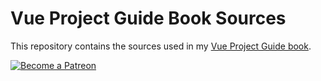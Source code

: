 # Vue Project Guide Book Sources

This repository contains the sources used in my [Vue Project Guide book](https://www.packtpub.com/web-development/vuejs-2-web-development-projects).

<p>
  <a href="https://www.patreon.com/akryum" target="_blank">
    <img src="https://c5.patreon.com/external/logo/become_a_patron_button.png" alt="Become a Patreon">
  </a>
</p>
